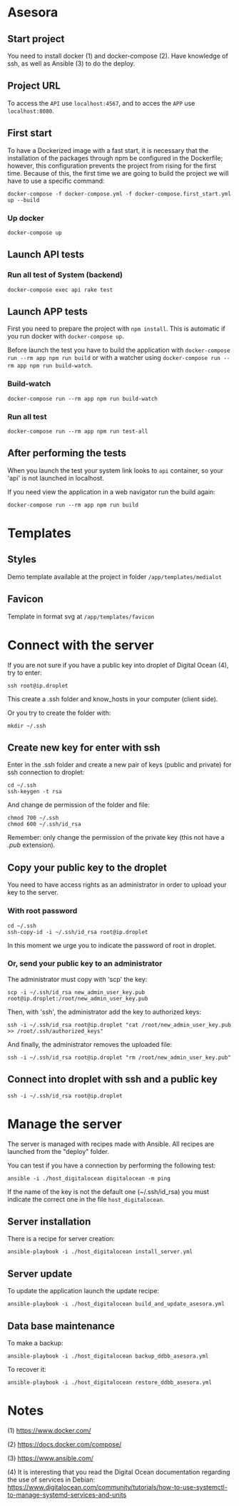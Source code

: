 # Asesora

## Start project

You need to install docker (1) and docker-compose (2). Have knowledge of ssh, as well as Ansible (3) to do the deploy.


## Project URL

To access the `API` use `localhost:4567`, and to acces the `APP` use `localhost:8080`.

## First start

To have a Dockerized image with a fast start, it is necessary that the installation of the packages through npm be configured in the Dockerfile; however, this configuration prevents the project from rising for the first time. Because of this, the first time we are going to build the project we will have to use a specific command:

~~~
docker-compose -f docker-compose.yml -f docker-compose.first_start.yml up --build
~~~

### Up docker

`docker-compose up`


## Launch API tests

### Run all test of System (backend)

`docker-compose exec api rake test`


## Launch APP tests

First you need to prepare the project with `npm install`. This is automatic if you run docker with `docker-compose up`.

Before launch the test you have to build the application with `docker-compose run --rm app npm run build` or with a watcher using `docker-compose run --rm app npm run build-watch`.


### Build-watch

`docker-compose run --rm app npm run build-watch`


### Run all test

`docker-compose run --rm app npm run test-all`


## After performing the tests

When you launch the test your system link looks to `api` container, so your 'api' is not launched in localhost.

If you need view the application in a web navigator run the build again:

~~~
docker-compose run --rm app npm run build
~~~


# Templates

## Styles

Demo template available at the project in folder `/app/templates/medialot`

## Favicon

Template in format svg at `/app/templates/favicon`


# Connect with the server

If you are not sure if you have a public key into droplet of Digital Ocean (4), try to enter:

~~~
ssh root@ip.droplet
~~~

This create a .ssh folder and know_hosts in your computer (client side).

Or you try to create the folder with:

~~~
mkdir ~/.ssh
~~~


## Create new key for enter with ssh

Enter in the .ssh folder and create a new pair of keys (public and private) for ssh connection to droplet:

~~~
cd ~/.ssh
ssh-keygen -t rsa
~~~

And change de permission of the folder and file:

~~~
chmod 700 ~/.ssh
chmod 600 ~/.ssh/id_rsa
~~~

Remember: only change the permission of the private key (this not have a _.pub_ extension).


## Copy your public key to the droplet

You need to have access rights as an administrator in order to upload your key to the server.


### With root password

~~~
cd ~/.ssh
ssh-copy-id -i ~/.ssh/id_rsa root@ip.droplet
~~~

In this moment we urge you to indicate the password of root in droplet.


### Or, send your public key to an administrator

The administrator must copy with 'scp' the key:

~~~
scp -i ~/.ssh/id_rsa new_admin_user_key.pub root@ip.droplet:/root/new_admin_user_key.pub
~~~

Then, with 'ssh', the administrator add the key to authorized keys:

~~~
ssh -i ~/.ssh/id_rsa root@ip.droplet "cat /root/new_admin_user_key.pub >> /root/.ssh/authorized_keys"
~~~

And finally, the administrator removes the uploaded file:

~~~
ssh -i ~/.ssh/id_rsa root@ip.droplet "rm /root/new_admin_user_key.pub"
~~~


## Connect into droplet with ssh and a public key

~~~
ssh -i ~/.ssh/id_rsa root@ip.droplet
~~~


# Manage the server

The server is managed with recipes made with Ansible. All recipes are launched from the "deploy" folder.

You can test if you have a connection by performing the following test:

~~~
ansible -i ./host_digitalocean digitalocean -m ping
~~~

If the name of the key is not the default one (~/.ssh/id_rsa) you must indicate the correct one in the file ```host_digitalocean```.


## Server installation

There is a recipe for server creation:

~~~
ansible-playbook -i ./host_digitalocean install_server.yml
~~~


## Server update

To update the application launch the update recipe:

~~~
ansible-playbook -i ./host_digitalocean build_and_update_asesora.yml
~~~


## Data base maintenance

To make a backup:

~~~
ansible-playbook -i ./host_digitalocean backup_ddbb_asesora.yml
~~~

To recover it:

~~~
ansible-playbook -i ./host_digitalocean restore_ddbb_asesora.yml
~~~


# Notes

(1) https://www.docker.com/

(2) https://docs.docker.com/compose/

(3) https://www.ansible.com/

(4) It is interesting that you read the Digital Ocean documentation regarding the use of services in Debian:
https://www.digitalocean.com/community/tutorials/how-to-use-systemctl-to-manage-systemd-services-and-units
